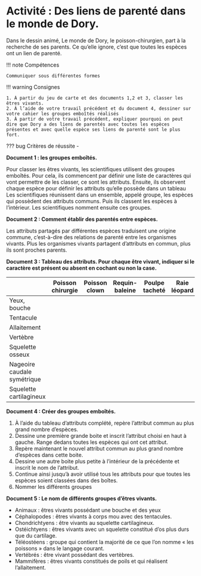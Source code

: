 # Activité : Des liens de parenté dans le monde de Dory.

Dans le dessin animé, Le monde de Dory, le poisson-chirurgien, part à la recherche de ses parents. Ce qu’elle ignore, c’est que toutes les espèces ont un lien de parenté.


!!! note Compétences

    Communiquer sous différentes formes  

!!! warning Consignes

    1. À partir du jeu de carte et des documents 1,2 et 3, classer les êtres vivants.
    2. À l’aide de votre travail précédent et du document 4, dessiner sur votre cahier les groupes emboîtés réalisés
    3. À partir de votre travail précédent, expliquer pourquoi on peut dire que Dory a des liens de parentés avec toutes les espèces présentes et avec quelle espèce ses liens de parenté sont le plus fort.
    
??? bug Critères de réussite
    - 


**Document 1 : les groupes emboîtés.**

Pour classer les êtres vivants, les scientifiques utilisent des groupes emboîtés. Pour cela, ils commencent par définir une liste de caractères qui vont permettre de les classer, ce sont les attributs.
Ensuite, ils observent chaque espèce pour définir les attributs qu’elle possède dans un tableau
Les scientifiques réunissent dans un ensemble, appelé groupe, les espèces qui possèdent des attributs communs. Puis ils classent les espèces à l’intérieur.
Les scientifiques nomment ensuite ces groupes.


**Document 2 : Comment établir des parentés entre espèces.**

Les attributs partagés par différentes espèces traduisent une origine commune, c’est-à-dire des relations de parenté entre les organismes vivants.
Plus les organismes vivants partagent d’attributs en commun, plus ils sont proches parents.


**Document 3 : Tableau des attributs. Pour chaque être vivant, indiquer si le caractère est présent ou absent en cochant ou non la case.**

<table>
<thead>
  <tr>
    <th>    </th>
    <th > Poisson chirurgie</th>
    <th> Poisson clown</th>
    <th> Requin-baleine</th>
    <th> Poulpe tacheté</th>
    <th> Raie léopard</th>
    <th> Béluga</th>
  </tr>
</thead>
<tbody>
  <tr>
    <td> Yeux, bouche</td>
    <td >    </td>
    <td>    </td>
        <td>    </td>
    <td>    </td>
    <td>    </td>
    <td>    </td>
  </tr>
  <tr>
    <td> Tentacule</td>
    <td>    </td>
        <td>    </td>
    <td>    </td>
    <td>    </td>
    <td>    </td>
    <td>    </td>
  </tr>
  <tr>
    <td> Allaitement</td>
    <td>    </td>
    <td>    </td>
      <td>    </td>
    <td>    </td>
    <td>    </td>
    <td>    </td>
  </tr>
  <tr>
    <td> Vertèbre</td>
    <td>    </td>
    <td>    </td>
    <td>    </td>
    <td>    </td>
    <td>    </td>
        <td>    </td>

  </tr>
  <tr>
    <td> Squelette osseux</td>
    <td >    </td>
    <td>    </td>
    <td>    </td>
    <td>    </td>
    <td>    </td>
        <td>    </td>

  </tr>
  <tr>
    <td> Nageoire caudale symétrique</td>
    <td>    </td>
    <td>    </td>
    <td>    </td>
    <td>    </td>
    <td>    </td>
        <td>    </td>

  </tr>
  <tr>
    <td> Squelette cartilagineux</td>
    <td>    </td>
    <td>    </td>
    <td>    </td>
    <td>    </td>
    <td>    </td>
        <td>    </td>

  </tr>
</tbody>
</table>



**Document 4 : Créer des groupes emboîtés.**

1. À l’aide du tableau d’attributs complété, repère l’attribut commun au plus grand nombre d’espèces.
2. Dessine une première grande boite et inscrit l’attribut choisi en haut à gauche. Range dedans toutes les espèces qui ont cet attribut.
3. Repère maintenant le nouvel attribut commun au plus grand nombre d’espèces dans cette boite.
4. Dessine une autre boite plus petite à l’intérieur de la précédente et inscrit le nom de l’attribut.
5. Continue ainsi jusqu’à avoir utilisé tous les attributs pour que toutes les espèces soient classées dans des boîtes.
6. Nommer les différents groupes

**Document 5 : Le nom de différents groupes d’êtres vivants.**

- Animaux : êtres vivants possédant une bouche et des yeux
- Céphalopodes : êtres vivants à corps mou avec des tentacules.
- Chondrichtyens : être vivants au squelette cartilagineux.
- Ostéichtyens : êtres vivants avec un squelette constitué d’os plus durs que du cartilage.
- Téléostéens : groupe qui contient la majorité de ce que l’on nomme « les poissons » dans le langage courant.
- Vertébrés : être vivant possédant des vertèbres.
- Mammifères : êtres vivants constitués de poils et qui réalisent l’allaitement.
